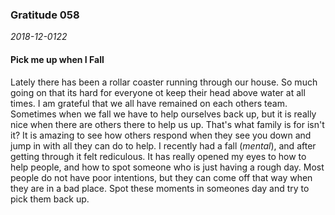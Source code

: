### Gratitude 058

_2018-12-0122_

#### Pick me up when I Fall

Lately there has been a rollar coaster running through our house.  So much going on that its hard for everyone ot keep their head above water at all times.  I am grateful that we all have remained on each others team.  Sometimes when we fall we have to help ourselves back up, but it is really nice when there are others there to help us up.  That's what family is for isn't it?  It is amazing to see how others respond when they see you down and jump in with all they can do to help. I recently had a fall (_mental_), and after getting through it felt rediculous.  It has really opened my eyes to how to help people, and how to spot someone who is just having a rough day.  Most people do not have poor intentions, but they can come off that way when they are in a bad place.  Spot these moments in someones day and try to pick them back up.
